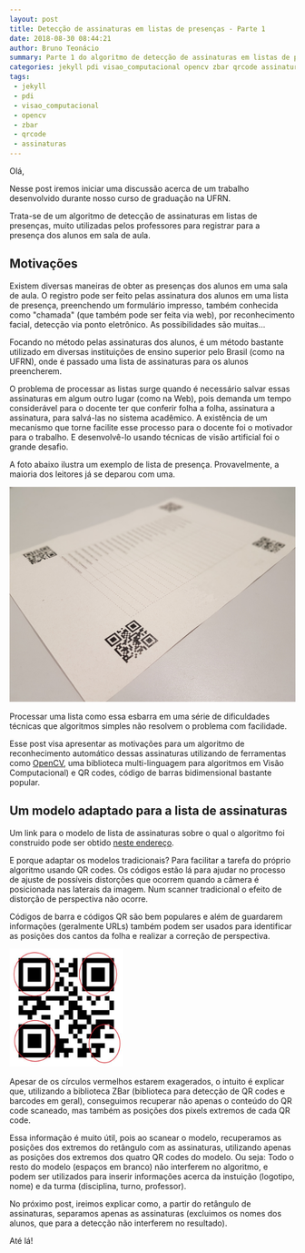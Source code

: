 ```yaml
---
layout: post
title: Detecção de assinaturas em listas de presenças - Parte 1
date: 2018-08-30 08:44:21
author: Bruno Teonácio
summary: Parte 1 do algoritmo de detecção de assinaturas em listas de presenças
categories: jekyll pdi visao_computacional opencv zbar qrcode assinaturas
tags:
 - jekyll
 - pdi
 - visao_computacional
 - opencv
 - zbar
 - qrcode
 - assinaturas
---
```

Olá,

Nesse post iremos iniciar uma discussão acerca de um trabalho
desenvolvido durante nosso curso de graduação na UFRN.

Trata-se de um algoritmo de detecção de assinaturas em listas de
presenças, muito utilizadas pelos professores para registrar para a
presença dos alunos em sala de aula.

<!--more-->

## Motivações

Existem diversas maneiras de obter as presenças dos alunos em uma sala
de aula. O registro pode ser feito pelas assinatura dos alunos em uma
lista de presença, preenchendo um formulário impresso, também
conhecida como "chamada" (que também pode ser feita via web), por
reconhecimento facial, detecção via ponto eletrônico. As
possibilidades são muitas...

Focando no método pelas assinaturas dos alunos, é um método bastante
utilizado em diversas instituições de ensino superior pelo Brasil
(como na UFRN), onde é passado uma lista de assinaturas para os alunos
preencherem.

O problema de processar as listas surge quando é necessário salvar
essas assinaturas em algum outro lugar (como na Web), pois demanda um
tempo considerável para o docente ter que conferir folha a folha,
assinatura a assinatura, para salvá-las no sistema acadêmico. A
existência de um mecanismo que torne facilite esse processo para o
docente foi o motivador para o trabalho. E desenvolvê-lo usando
técnicas de visão artificial foi o grande desafio.

A foto abaixo ilustra um exemplo de lista de presença. Provavelmente,
a maioria dos leitores já se deparou com uma.

![Lista de presença](/images/deteccao-assinaturas/lista-assinaturas.jpg "Lista de Presenca")

Processar uma lista como essa esbarra em uma série de dificuldades
técnicas que algoritmos simples não resolvem o problema com
facilidade. 

Esse post visa apresentar as motivações para um algoritmo de
reconhecimento automático dessas assinaturas utilizando de ferramentas
como [OpenCV](http://www.opencv.org), uma biblioteca multi-linguagem
para algoritmos em Visão Computacional) e QR codes, código de barras
bidimensional bastante popular.

## Um modelo adaptado para a lista de assinaturas

Um link para o modelo de lista de assinaturas sobre o
qual o algoritmo foi construido pode ser
obtido
[neste endereço](https://github.com/teonacio/GIT_lista_de_presenca/blob/master/_pdf/qrnovo.pdf).

E porque adaptar os modelos tradicionais? Para facilitar a tarefa do
próprio algoritmo usando QR codes. Os códigos estão lá para ajudar no
processo de ajuste de possíveis distorções que ocorrem quando a câmera
é posicionada nas laterais da imagem. Num scanner tradicional o efeito
de distorção de perspectiva não ocorre.

	
Códigos de barra e códigos QR são bem populares e além de guardarem
informações (geralmente URLs) também podem ser usados para identificar
as posições dos cantos da folha e realizar a correção de perspectiva.

 <img src="/images/deteccao-assinaturas/qrcode-example.png" alt="drawing" width="200"/>

Apesar de os círculos vermelhos estarem exagerados, o intuito é
explicar que, utilizando a biblioteca ZBar (biblioteca para detecção
de QR codes e barcodes em geral), conseguimos recuperar não apenas o
conteúdo do QR code scaneado, mas também as posições dos pixels
extremos de cada QR code.

Essa informação é muito útil, pois ao scanear o modelo, recuperamos as
posições dos extremos do retângulo com as assinaturas, utilizando
apenas as posições dos extremos dos quatro QR codes do modelo. Ou
seja: Todo o resto do modelo (espaços em branco) não interferem no
algoritmo, e podem ser utilizados para inserir informações acerca da
instuição (logotipo, nome) e da turma (disciplina, turno, professor).

No próximo post, ireimos explicar como, a partir do retângulo
de assinaturas, separamos apenas as assinaturas (excluimos os nomes
dos alunos, que para a detecção não interferem no resultado).

Até lá!
